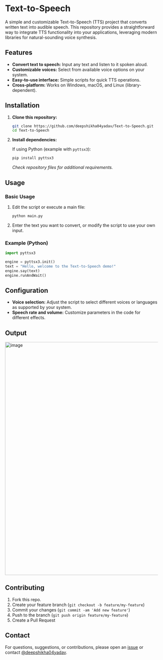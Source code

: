 # Text-to-Speech

A simple and customizable Text-to-Speech (TTS) project that converts written text into audible speech. This repository provides a straightforward way to integrate TTS functionality into your applications, leveraging modern libraries for natural-sounding voice synthesis.

## Features

- **Convert text to speech:** Input any text and listen to it spoken aloud.
- **Customizable voices:** Select from available voice options on your system.
- **Easy-to-use interface:** Simple scripts for quick TTS operations.
- **Cross-platform:** Works on Windows, macOS, and Linux (library-dependent).

## Installation

1. **Clone this repository:**
   ```bash
   git clone https://github.com/deepshikha04yadav/Text-to-Speech.git
   cd Text-to-Speech
   ```

2. **Install dependencies:**

   If using Python (example with `pyttsx3`):
   ```bash
   pip install pyttsx3
   ```

   *Check repository files for additional requirements.*

## Usage

### Basic Usage

1. Edit the script or execute a main file:

   ```bash
   python main.py
   ```

2. Enter the text you want to convert, or modify the script to use your own input.

### Example (Python)

```python
import pyttsx3

engine = pyttsx3.init()
text = "Hello, welcome to the Text-to-Speech demo!"
engine.say(text)
engine.runAndWait()
```

## Configuration

- **Voice selection:** Adjust the script to select different voices or languages as supported by your system.
- **Speech rate and volume:** Customize parameters in the code for different effects.

## Output
<img width="1254" height="768" alt="image" src="https://github.com/user-attachments/assets/491cde71-be3e-4da1-9780-bda04951bbcd" />


## Contributing

1. Fork this repo.
2. Create your feature branch (`git checkout -b feature/my-feature`)
3. Commit your changes (`git commit -am 'Add new feature'`)
4. Push to the branch (`git push origin feature/my-feature`)
5. Create a Pull Request


## Contact

For questions, suggestions, or contributions, please open an [issue](https://github.com/deepshikha04yadav/Text-to-Speech/issues) or contact [@deepshikha04yadav](https://github.com/deepshikha04yadav).
